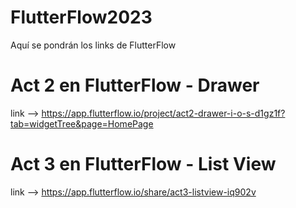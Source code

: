 # FlutterFlow2023
Aquí se pondrán los links de FlutterFlow

# Act 2 en FlutterFlow - Drawer
  link --> https://app.flutterflow.io/project/act2-drawer-i-o-s-d1gz1f?tab=widgetTree&page=HomePage

# Act 3 en FlutterFlow - List View
  link --> https://app.flutterflow.io/share/act3-listview-iq902v
